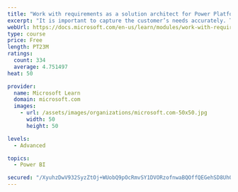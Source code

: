 ```yaml
---
title: "Work with requirements as a solution architect for Power Platform and Dynamics 365"
excerpt: "It is important to capture the customer’s needs accurately. This module explains how to capture requirements and identify functional and non-functional items."
webUrl: https://docs.microsoft.com/en-us/learn/modules/work-with-requirements/
type: course
price: Free
length: PT23M
ratings:
  count: 334
  average: 4.751497
heat: 50

provider:
  name: Microsoft Learn
  domain: microsoft.com
  images:
    - url: /assets/images/organizations/microsoft.com-50x50.jpg
      width: 50
      height: 50

levels:
  - Advanced

topics:
  - Power BI

secured: "/XyuhzDwV932SyzZtOj+WUobQ9pOcRmvSY1DVORzofnwaBQOffQEGehSD8UhQRzZ/aH7ZFdlMbutKlbj9xCE7qJWdPjKozOb5H6QF2AfhzRqEFjq4OQpmczuPGYkCaTGDl0We3ClYRO0ZVdDgNS2XY1D89T8XdXclIFOIq7EzydDtBYdFGAP+a6hQ6dJQ+bNpoeyUn4GfpLYk8ASEi4YuyZXBXdjS98VVFAQ5Ka0OSAU0ORn3vx6pBp6spgMS9lVhb4rt6yuxYnOYLdNxe12kj80sfFSMVsODmnDb+P9l2jbErmFYD52H2fWbN0unjGQT/+SJVJGccWqqOLW0GpYvgFJX7LeDI4fJFX12xZ7jwyvvXfaT3t3xCP+F742T6yIupBYTR7x7H3nNnAM6Lt3o3NsCHyVkatI/5UU3z5JB5w=;Rwj3Wr2hul9UQIB057IsdQ=="
---
```


